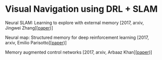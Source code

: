 # Visual Navigation using DRL + SLAM

Neural SLAM: Learning to explore with external memory \[2017, arxiv, Jingwei Zhang\]\[[paper](https://arxiv.org/pdf/1706.09520.pdf))\]

Neural map: Structured memory for deep reinforcement learning \[2017, arxiv, Emilio Parisotto\]\[[paper](https://arxiv.org/pdf/1702.08360.pdf))\]

Memory augmented control networks \[2017, arxiv, Arbaaz Khan\]\[[paper](https://arxiv.org/pdf/1709.05706.pdf))\]




